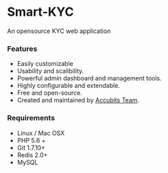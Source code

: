# Smart-KYC
An opensource KYC web application



### Features

* Easily customizable
* Usability and scalibility.
* Powerful admin dashboard and management tools.
* Highly configurable and extendable.
* Free and open-source.
* Created and maintained by [Accubits Team](https://accubits.com).

### Requirements

* Linux / Mac OSX
* PHP 5.6 +
* Git 1.7.10+
* Redis 2.0+
* MySQL
